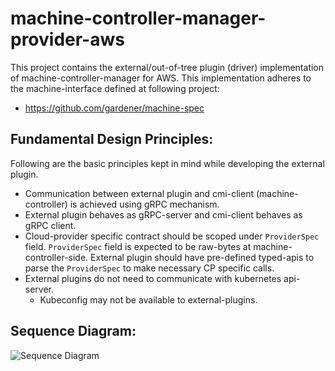 # machine-controller-manager-provider-aws
This project contains the external/out-of-tree plugin (driver) implementation of machine-controller-manager for AWS. This implementation adheres to the machine-interface defined at following project: 
- https://github.com/gardener/machine-spec

## Fundamental Design Principles:
Following are the basic principles kept in mind while developing the external plugin.
* Communication between external plugin and cmi-client (machine-controller) is achieved using gRPC mechanism.
* External plugin behaves as gRPC-server and cmi-client behaves as gRPC client.
* Cloud-provider specific contract should be scoped under `ProviderSpec` field. `ProviderSpec` field is expected to be raw-bytes at machine-controller-side. External plugin should have pre-defined typed-apis to parse the `ProviderSpec` to make necessary CP specific calls.
* External plugins do not need to communicate with kubernetes api-server.
    * Kubeconfig may not be available to external-plugins.

## Sequence Diagram:

![Sequence Diagram](images/seqdiagram.png)